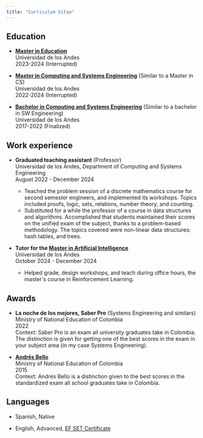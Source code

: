 ```yaml
---
title: "Curriculum Vitae"
---
```


## Education

* <strong >[Master in Education](https://educacion.uniandes.edu.co/es/programas/escuela-posgrados/maestria-en-educacion)</strong >\
  Universidad de los Andes\
  2023-2024 <span class="text-orange-400">(Interrupted)</span>

* <strong >[Master in Computing and Systems Engineering](https://sistemas.uniandes.edu.co/es/misis-academico/plan-estudios)</strong> <span class="text-orange-400">(Similar to a Master in CS)</span>\
  Universidad de los Andes\
  2022-2024 <span class="text-orange-400">(Interrupted)</span>

* <strong >[Bachelor in Computing and Systems Engineering](https://sistemas.uniandes.edu.co/images/Programas/ISIS/curriculo-byn-2018_Ingles.pdf)</strong > <span class="text-orange-400">(Similar to a bachelor in SW Engineering)</span>\
  Universidad de los Andes\
  2017-2022 <span class="text-green-500">(Finalized)</span>

## Work experience

* <strong class="underline font-normal">Graduated teaching assistant</strong> <span className="text-orange-400">(Professor)</span>\
  Universidad de los Andes, Department of Computing and Systems Engineering\
  August 2022 - December 2024
  * Teached the problem session of a discrete mathematics course for second semester engineers, and implemented its workshops. Topics included proofs, logic, sets, relations, number theory, and counting.
  * Substituted for a while the professor of a course in data structures and algorithms. Accomplished that students maintained their scores on the unified exam of the subject, thanks to a problem-based methodology. The topics covered were non-linear data structures: hash tables, and trees. 
  
* <strong class="font-normal"><span className="underline">Tutor for the</span> [Master in Artificial Intelligence](https://sistemas.uniandes.edu.co/maestrias/maia/virtual/)</strong>\
  Universidad de los Andes\
  October 2024 - December 2024
  * Helped grade, design workshops, and teach during office hours, the master's course in <span class="underline">Reinforcement Learning</span>.


## Awards

* <strong class="underline font-medium">La noche de los mejores, Saber Pro</strong> <span className="text-orange-400">(Systems Engineering and similars)</span>\
  Ministry of National Education of Colombia\
  2022\
  Context: Saber Pro is an exam all university graduates take in Colombia. The distinction is given for getting one of the best scores in the exam in your subject area (in my case Systems Engineering).

* <strong >[Andrés Bello](https://www.mineducacion.gov.co/1780/articles-355140_recurso_2.pdf#page=4)</strong>\
  Ministry of National Education of Colombia\
  2015\
  Context: Andrés Bello is a distinction given to the best scores in the standardized exam all school graduates take in Colombia.

## Languages

* Spanish, Native

* English, Advanced, [EF SET Certificate](https://cert.efset.org/PHcQno)
